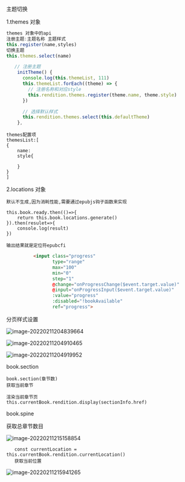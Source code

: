 主题切换

1.themes 对象

````js
themes 对象中的api
注册主题:主题名称 主题样式
this.register(name,styles)
切换主题
this.themes.select(name)

   // 注册主题
    initTheme() {
      console.log(this.themeList, 111)
      this.themeList.forEach((theme) => {
        // 注册名称和对应style
        this.rendition.themes.register(theme.name, theme.style)
      })

      // 选择默认样式
      this.rendition.themes.select(this.defaultTheme)
    },
````



```
themes配置项
themesList:[
{
	name:
	style{
	
	}
}
]
```

2.locations 对象

```
默认不生成,因为消耗性能,需要通过epubjs钩子函数来实现

this.book.ready.then(()=>{
	return this.book.locations.generate()
}).then(resulet=>{
	console.log(result)
})

输出结果就是定位符epubcfi
```

```html
          <input class="progress"
                 type="range"
                 max="100"
                 min="0"
                 step="1"
                 @change="onProgressChange($event.target.value)"
                 @input="onProgressInput($event.target.value)"
                 :value="progress"
                 :disabled="!bookAvailable"
                 ref="progress">
```

分页样式设置

![image-20220211204839664](C:\Users\inui\AppData\Roaming\Typora\typora-user-images\image-20220211204839664.png)

![image-20220211204910465](C:\Users\inui\AppData\Roaming\Typora\typora-user-images\image-20220211204910465.png)

![image-20220211204919952](C:\Users\inui\AppData\Roaming\Typora\typora-user-images\image-20220211204919952.png)

book.section

```
book.section(章节数)
获取当前章节

渲染当前章节页
this.currentBook.rendition.display(sectionInfo.href)

```

book.spine

获取总章节数目

![image-20220211215158854](C:\Users\inui\AppData\Roaming\Typora\typora-user-images\image-20220211215158854.png)

```
   const currentLocation = this.currentBook.rendition.currentLocation()
   获取当前位置
```

![image-20220211215941265](C:\Users\inui\AppData\Roaming\Typora\typora-user-images\image-20220211215941265.png)
